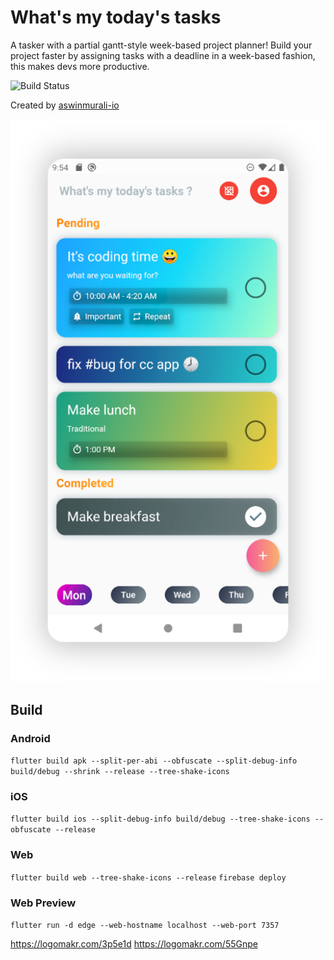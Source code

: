 # What's my today's tasks

A tasker with a partial gantt-style week-based project planner! Build your project faster by assigning tasks with a deadline in a week-based fashion, this makes devs more productive.

![Build Status](https://github.com/aswinmurali-io/whatsmytodaystasks/workflows/Flutter%20CI/badge.svg)

Created by [aswinmurali-io](https://github.com/aswinmurali-io/)

![Preview](preview.png)

## Build

### Android

`flutter build apk --split-per-abi --obfuscate --split-debug-info build/debug --shrink --release --tree-shake-icons`

### iOS

`flutter build ios --split-debug-info build/debug --tree-shake-icons --obfuscate --release`

### Web

`flutter build web --tree-shake-icons --release`
`firebase deploy`

### Web Preview

`flutter run -d edge --web-hostname localhost --web-port 7357`

<https://logomakr.com/3p5e1d>
<https://logomakr.com/55Gnpe>
